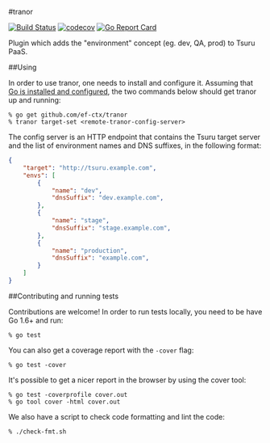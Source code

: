 #tranor

[![Build Status](https://travis-ci.org/ef-ctx/tranor.svg?branch=master)](https://travis-ci.org/ef-ctx/tranor)
[![codecov](https://codecov.io/gh/ef-ctx/tranor/branch/master/graph/badge.svg)](https://codecov.io/gh/ef-ctx/tranor)
[![Go Report Card](https://goreportcard.com/badge/github.com/ef-ctx/tranor)](https://goreportcard.com/report/github.com/ef-ctx/tranor)

Plugin which adds the "environment" concept (eg. dev, QA, prod) to Tsuru PaaS.

##Using

In order to use tranor, one needs to install and configure it. Assuming that
[Go is installed and configured](https://golang.org/doc/install), the two
commands below should get tranor up and running:

```
% go get github.com/ef-ctx/tranor
% tranor target-set <remote-tranor-config-server>
```

The config server is an HTTP endpoint that contains the Tsuru target server and
the list of environment names and DNS suffixes, in the following format:


```json
{
	"target": "http://tsuru.example.com",
	"envs": [
		{
			"name": "dev",
			"dnsSuffix": "dev.example.com",
		},
		{
			"name": "stage",
			"dnsSuffix": "stage.example.com",
		},
		{
			"name": "production",
			"dnsSuffix": "example.com",
		}
	]
}
```

##Contributing and running tests

Contributions are welcome! In order to run tests locally, you need to be have
Go 1.6+ and run:

```
% go test
```

You can also get a coverage report with the `-cover` flag:

```
% go test -cover
```

It's possible to get a nicer report in the browser by using the cover tool:

```
% go test -coverprofile cover.out
% go tool cover -html cover.out
```

We also have a script to check code formatting and lint the code:

```
% ./check-fmt.sh
```
